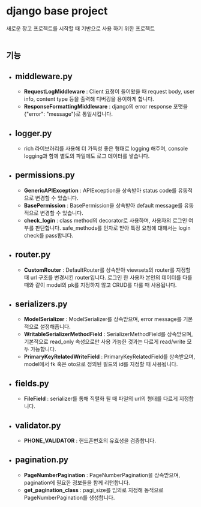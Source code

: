 # django base project<br>
새로운 장고 프로젝트를 시작할 때 기반으로 사용 하기 위한 프로젝트 <br><br>

## 기능
* ## middleware.py
  * **RequestLogMiddleware** : Client 요청이 들어왔을 때 request body, user info, content type 등을 출력해 디버깅을 용이하게 합니다.
  * **ResponseFormattingMiddleware** : django의 error response 포맷을 {"error": "message"}로 통일시킵니다.

* ## logger.py
  * rich 라이브러리를 사용해 더 가독성 좋은 형태로 logging 해주며, console logging과 함께 별도의 파일에도 로그 데이터를 쌓습니다.

* ## permissions.py
  * **GenericAPIException** : APIException을 상속받아 status code를 유동적으로 변경할 수 있습니다.
  * **BasePermission** : BasePermission을 상속받아 default message를 유동적으로 변경할 수 있습니다.
  * **check_login** : class method의 decorator로 사용하며, 사용자의 로그인 여부를 판단합니다. safe_methods를 인자로 받아 특정 요청에 대해서는 login check를 pass합니다.

* ## router.py
  * **CustomRouter** : DefaultRouter를 상속받아 viewsets의 router를 지정할 때 url 구조를 변경시킨 router입니다. 로그인 한 사용자 본인의 데이터를 다룰 때와 같이 model의 pk를 지정하지 않고 CRUD를 다룰 때 사용됩니다.
  
* ## serializers.py
  * **ModelSerializer** : ModelSerializer를 상속받으며, error message를 기본적으로 설정해줍니다.
  * **WritableSerializerMethodField** : SerializerMethodField를 상속받으며, 기본적으로 read_only 속성으로만 사용 가능한 것과는 다르게 read/write 모두 가능합니다.
  * **PrimaryKeyRelatedWriteField** : PrimaryKeyRelatedField를 상속받으며, model에서 fk 혹은 oto으로 정의된 필드의 id를 지정할 때 사용됩니다.

* ## fields.py
  * **FileField** : serializer를 통해 직렬화 될 때 파일의 url의 형태를 다르게 지정합니다.

* ## validator.py
  * **PHONE_VALIDATOR** : 핸드폰번호의 유효성을 검증합니다.

* ## pagination.py
  * **PageNumberPagination** : PageNumberPagination을 상속받으며, pagination에 필요한 정보들을 함께 리턴합니다.
  * **get_pagination_class** : pagi_size를 임의로 지정해 동적으로 PageNumberPagination를 생성합니다.
